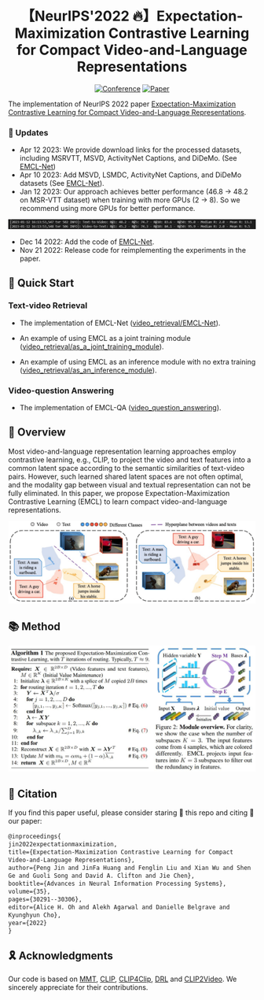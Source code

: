 <div align="center">
  
# 【NeurIPS'2022 🔥】Expectation-Maximization Contrastive Learning for Compact Video-and-Language Representations
  
[![Conference](http://img.shields.io/badge/NeurIPS-2022-FFD93D.svg)](https://neurips.cc/Conferences/2022)
[![Paper](http://img.shields.io/badge/Paper-arxiv.2211.11427-FF6B6B.svg)](https://arxiv.org/abs/2211.11427)
</div>

The implementation of NeurIPS 2022 paper [Expectation-Maximization Contrastive Learning for Compact Video-and-Language Representations](https://arxiv.org/pdf/2211.11427.pdf).

### 📣 Updates
* Apr 12 2023: We provide download links for the processed datasets, including MSRVTT, MSVD, ActivityNet Captions, and DiDeMo. (See [EMCL-Net](video_retrieval/EMCL-Net))
* Apr 10 2023: Add MSVD, LSMDC, ActivityNet Captions, and DiDeMo datasets (See [EMCL-Net](video_retrieval/EMCL-Net)).
* Jan 12 2023: Our approach achieves better performance (46.8 -> 48.2 on MSR-VTT dataset) when training with more GPUs (2 -> 8). So we recommend using more GPUs for better performance.

![results](pic/results.png)
* Dec 14 2022: Add the code of [EMCL-Net](video_retrieval/EMCL-Net).
* Nov 21 2022: Release code for reimplementing the experiments in the paper.

## 🚀 Quick Start
### Text-video Retrieval
* The implementation of EMCL-Net ([video_retrieval/EMCL-Net](https://github.com/jpthu17/EMCL/tree/main/video_retrieval/EMCL-Net)).

* An example of using EMCL as a joint training module ([video_retrieval/as_a_joint_training_module](https://github.com/jpthu17/EMCL/tree/main/video_retrieval/As_a_joint_training_module)).

* An example of using EMCL as an inference module with no extra training ([video_retrieval/as_an_inference_module](https://github.com/jpthu17/EMCL/tree/main/video_retrieval/As_an_inference_module)).

### Video-question Answering
* The implementation of EMCL-QA ([video_question_answering](https://github.com/jpthu17/EMCL/tree/main/video_question_answering)).

## 📕 Overview
Most video-and-language representation learning approaches employ contrastive learning, e.g., CLIP, to project the video and text features into a common latent space according to the semantic similarities of text-video pairs. However, such learned shared latent spaces are not often optimal, and the modality gap between visual and textual representation can not be fully eliminated. In this paper, we propose Expectation-Maximization Contrastive Learning (EMCL) to learn compact video-and-language representations.

![motivation](pic/Modality_gap.png)

## 📚 Method
![EMCL](pic/EMCL.png)


## 📌 Citation
If you find this paper useful, please consider staring 🌟 this repo and citing 📑 our paper:
```
@inproceedings{
jin2022expectationmaximization,
title={Expectation-Maximization Contrastive Learning for Compact Video-and-Language Representations},
author={Peng Jin and JinFa Huang and Fenglin Liu and Xian Wu and Shen Ge and Guoli Song and David A. Clifton and Jie Chen},
booktitle={Advances in Neural Information Processing Systems},
volume={35},
pages={30291--30306},
editor={Alice H. Oh and Alekh Agarwal and Danielle Belgrave and Kyunghyun Cho},
year={2022}
}
```

## 🎗️ Acknowledgments
Our code is based on [MMT](https://github.com/gabeur/mmt), [CLIP](https://github.com/openai/CLIP), [CLIP4Clip](https://github.com/ArrowLuo/CLIP4Clip/), [DRL](https://github.com/foolwood/DRL) and [CLIP2Video](https://github.com/CryhanFang/CLIP2Video). We sincerely appreciate for their contributions.

[def]: motivation.pdf
